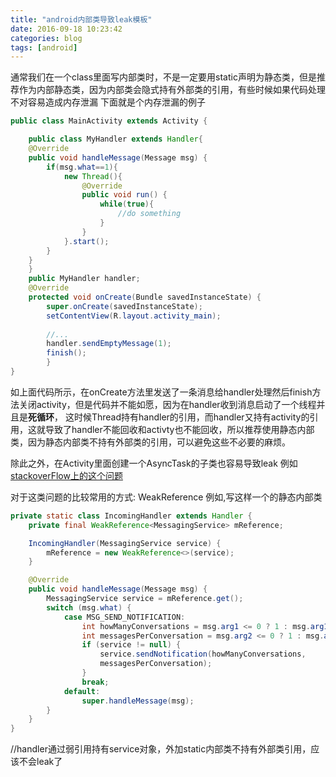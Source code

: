 ```yaml
---
title: "android内部类导致leak模板"
date: 2016-09-18 10:23:42
categories: blog
tags: [android]
---
```


通常我们在一个class里面写内部类时，不是一定要用static声明为静态类，但是推荐作为内部静态类，因为内部类会隐式持有外部类的引用，有些时候如果代码处理不对容易造成内存泄漏
下面就是个内存泄漏的例子
<!--more-->
```java
public class MainActivity extends Activity {

	public class MyHandler extends Handler{
	@Override
	public void handleMessage(Message msg) {
		if(msg.what==1){
			new Thread(){
				@Override
				public void run() {
					while(true){
						//do something
					}
				}
			}.start();
		}
	}
	}
	public MyHandler handler;
	@Override
	protected void onCreate(Bundle savedInstanceState) {
		super.onCreate(savedInstanceState);
		setContentView(R.layout.activity_main);
		
		//...
		handler.sendEmptyMessage(1);
		finish();
	    }
}
```


如上面代码所示，在onCreate方法里发送了一条消息给handler处理然后finish方法关闭activity，但是代码并不能如愿，因为在handler收到消息启动了一个线程并且是**死循环**，
这时候Thread持有handler的引用，而handler又持有activity的引用，这就导致了handler不能回收和activty也不能回收，所以推荐使用静态内部类，因为静态内部类不持有外部类的引用，可以避免这些不必要的麻烦。

除此之外，在Activity里面创建一个AsyncTask的子类也容易导致leak
例如 [stackoverFlow上的这个问题](http://stackoverflow.com/questions/24679383/memory-leak-using-asynctask-as-a-inner-class)

对于这类问题的比较常用的方式:
WeakReference
例如,写这样一个的静态内部类
    
```java
private static class IncomingHandler extends Handler {
    private final WeakReference<MessagingService> mReference;

    IncomingHandler(MessagingService service) {
        mReference = new WeakReference<>(service);
    }

    @Override
    public void handleMessage(Message msg) {
        MessagingService service = mReference.get();
        switch (msg.what) {
            case MSG_SEND_NOTIFICATION:
                int howManyConversations = msg.arg1 <= 0 ? 1 : msg.arg1;
                int messagesPerConversation = msg.arg2 <= 0 ? 1 : msg.arg2;
                if (service != null) {
                    service.sendNotification(howManyConversations,
                    messagesPerConversation);
                }
                break;
            default:
                super.handleMessage(msg);
        }
    }
}
```    
//handler通过弱引用持有service对象，外加static内部类不持有外部类引用，应该不会leak了






